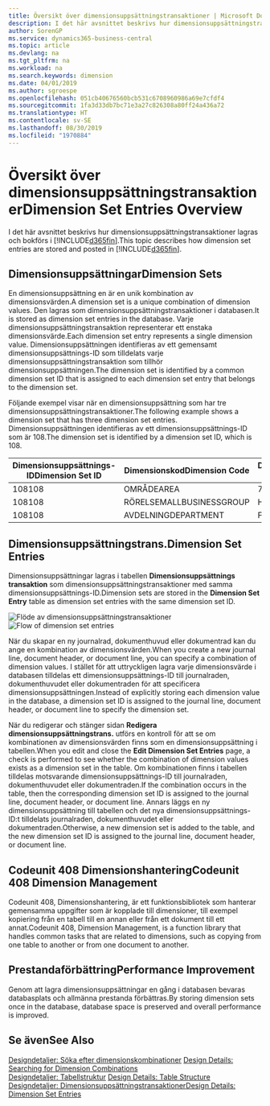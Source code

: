 ```yaml
---
title: Översikt över dimensionsuppsättningstransaktioner | Microsoft Docs
description: I det här avsnittet beskrivs hur dimensionsuppsättningstransaktioner lagras och bokförs i Dynamics 365.
author: SorenGP
ms.service: dynamics365-business-central
ms.topic: article
ms.devlang: na
ms.tgt_pltfrm: na
ms.workload: na
ms.search.keywords: dimension
ms.date: 04/01/2019
ms.author: sgroespe
ms.openlocfilehash: 051cb40676560bcb531c6708960986a69e7cfdf4
ms.sourcegitcommit: 1fa3d33db7bc71e3a27c826308a80ff24a436a72
ms.translationtype: HT
ms.contentlocale: sv-SE
ms.lasthandoff: 08/30/2019
ms.locfileid: "1970884"
---
```

# <a name="dimension-set-entries-overview"></a><span data-ttu-id="5c97a-103">Översikt över dimensionsuppsättningstransaktioner</span><span class="sxs-lookup"><span data-stu-id="5c97a-103">Dimension Set Entries Overview</span></span>
<span data-ttu-id="5c97a-104">I det här avsnittet beskrivs hur dimensionsuppsättningstransaktioner lagras och bokförs i [!INCLUDE[d365fin](includes/d365fin_md.md)].</span><span class="sxs-lookup"><span data-stu-id="5c97a-104">This topic describes how dimension set entries are stored and posted in [!INCLUDE[d365fin](includes/d365fin_md.md)].</span></span>  

## <a name="dimension-sets"></a><span data-ttu-id="5c97a-105">Dimensionsuppsättningar</span><span class="sxs-lookup"><span data-stu-id="5c97a-105">Dimension Sets</span></span>  
<span data-ttu-id="5c97a-106">En dimensionsuppsättning en är en unik kombination av dimensionsvärden.</span><span class="sxs-lookup"><span data-stu-id="5c97a-106">A dimension set is a unique combination of dimension values.</span></span> <span data-ttu-id="5c97a-107">Den lagras som dimensionsuppsättningstransaktioner i databasen.</span><span class="sxs-lookup"><span data-stu-id="5c97a-107">It is stored as dimension set entries in the database.</span></span> <span data-ttu-id="5c97a-108">Varje dimensionsuppsättningstransaktion representerar ett enstaka dimensionsvärde.</span><span class="sxs-lookup"><span data-stu-id="5c97a-108">Each dimension set entry represents a single dimension value.</span></span> <span data-ttu-id="5c97a-109">Dimensionsuppsättningen identifieras av ett gemensamt dimensionsuppsättnings-ID som tilldelats varje dimensionsuppsättningstransaktion som tillhör dimensionsuppsättningen.</span><span class="sxs-lookup"><span data-stu-id="5c97a-109">The dimension set is identified by a common dimension set ID that is assigned to each dimension set entry that belongs to the dimension set.</span></span>  

<span data-ttu-id="5c97a-110">Följande exempel visar när en dimensionsuppsättning som har tre dimensionsuppsättningstransaktioner.</span><span class="sxs-lookup"><span data-stu-id="5c97a-110">The following example shows a dimension set that has three dimension set entries.</span></span> <span data-ttu-id="5c97a-111">Dimensionsuppsättningen identifieras av ett dimensionsuppsättnings-ID som är 108.</span><span class="sxs-lookup"><span data-stu-id="5c97a-111">The dimension set is identified by a dimension set ID, which is 108.</span></span>  

|<span data-ttu-id="5c97a-112">Dimensionsuppsättnings-ID</span><span class="sxs-lookup"><span data-stu-id="5c97a-112">Dimension Set ID</span></span>|<span data-ttu-id="5c97a-113">Dimensionskod</span><span class="sxs-lookup"><span data-stu-id="5c97a-113">Dimension Code</span></span>|<span data-ttu-id="5c97a-114">Dimensionsvärdekod</span><span class="sxs-lookup"><span data-stu-id="5c97a-114">Dimension Value Code</span></span>|<span data-ttu-id="5c97a-115">Dimensionsvärdesnamn</span><span class="sxs-lookup"><span data-stu-id="5c97a-115">Dimension Value Name</span></span>|  
|----------------------|--------------------|--------------------------|--------------------------|  
|<span data-ttu-id="5c97a-116">108</span><span class="sxs-lookup"><span data-stu-id="5c97a-116">108</span></span>|<span data-ttu-id="5c97a-117">OMRÅDE</span><span class="sxs-lookup"><span data-stu-id="5c97a-117">AREA</span></span>|<span data-ttu-id="5c97a-118">70</span><span class="sxs-lookup"><span data-stu-id="5c97a-118">70</span></span>|<span data-ttu-id="5c97a-119">Nordamerika</span><span class="sxs-lookup"><span data-stu-id="5c97a-119">America North</span></span>|  
|<span data-ttu-id="5c97a-120">108</span><span class="sxs-lookup"><span data-stu-id="5c97a-120">108</span></span>|<span data-ttu-id="5c97a-121">RÖRELSEMALL</span><span class="sxs-lookup"><span data-stu-id="5c97a-121">BUSINESSGROUP</span></span>|<span data-ttu-id="5c97a-122">Home</span><span class="sxs-lookup"><span data-stu-id="5c97a-122">HOME</span></span>|<span data-ttu-id="5c97a-123">Start</span><span class="sxs-lookup"><span data-stu-id="5c97a-123">Home</span></span>|  
|<span data-ttu-id="5c97a-124">108</span><span class="sxs-lookup"><span data-stu-id="5c97a-124">108</span></span>|<span data-ttu-id="5c97a-125">AVDELNING</span><span class="sxs-lookup"><span data-stu-id="5c97a-125">DEPARTMENT</span></span>|<span data-ttu-id="5c97a-126">FÖRSÄLJNING</span><span class="sxs-lookup"><span data-stu-id="5c97a-126">SALES</span></span>|<span data-ttu-id="5c97a-127">FÖRS</span><span class="sxs-lookup"><span data-stu-id="5c97a-127">Sales</span></span>|  

## <a name="dimension-set-entries"></a><span data-ttu-id="5c97a-128">Dimensionsuppsättningstrans.</span><span class="sxs-lookup"><span data-stu-id="5c97a-128">Dimension Set Entries</span></span>  
<span data-ttu-id="5c97a-129">Dimensionsuppsättningar lagras i tabellen **Dimensionsuppsättnings transaktion** som dimensionsuppsättningstransaktioner med samma dimensionsuppsättnings-ID.</span><span class="sxs-lookup"><span data-stu-id="5c97a-129">Dimension sets are stored in the **Dimension Set Entry** table as dimension set entries with the same dimension set ID.</span></span>  

<span data-ttu-id="5c97a-130">![Flöde av dimensionsuppsättningstransaktioner](media/dimensionentrynav7.png "Flöde av dimensionsuppsättningstransaktioner")</span><span class="sxs-lookup"><span data-stu-id="5c97a-130">![Flow of dimension set entries](media/dimensionentrynav7.png "Flow of dimension set entries")</span></span>  

<span data-ttu-id="5c97a-131">När du skapar en ny journalrad, dokumenthuvud eller dokumentrad kan du ange en kombination av dimensionsvärden.</span><span class="sxs-lookup"><span data-stu-id="5c97a-131">When you create a new journal line, document header, or document line, you can specify a combination of dimension values.</span></span> <span data-ttu-id="5c97a-132">I stället för att uttryckligen lagra varje dimensionsvärde i databasen tilldelas ett dimensionsuppsättnings-ID till journalraden, dokumenthuvudet eller dokumentraden för att specificera dimensionsuppsättningen.</span><span class="sxs-lookup"><span data-stu-id="5c97a-132">Instead of explicitly storing each dimension value in the database, a dimension set ID is assigned to the journal line, document header, or document line to specify the dimension set.</span></span>  

<span data-ttu-id="5c97a-133">När du redigerar och stänger sidan **Redigera dimensionsuppsättningstrans.** utförs en kontroll för att se om kombinationen av dimensionsvärden finns som en dimensionsuppsättning i tabellen.</span><span class="sxs-lookup"><span data-stu-id="5c97a-133">When you edit and close the **Edit Dimension Set Entries** page, a check is performed to see whether the combination of dimension values exists as a dimension set in the table.</span></span> <span data-ttu-id="5c97a-134">Om kombinationen finns i tabellen tilldelas motsvarande dimensionsuppsättnings-ID till journalraden, dokumenthuvudet eller dokumentraden.</span><span class="sxs-lookup"><span data-stu-id="5c97a-134">If the combination occurs in the table, then the corresponding dimension set ID is assigned to the journal line, document header, or document line.</span></span> <span data-ttu-id="5c97a-135">Annars läggs en ny dimensionsuppsättning till tabellen och det nya dimensionsuppsättnings-ID:t tilldelats journalraden, dokumenthuvudet eller dokumentraden.</span><span class="sxs-lookup"><span data-stu-id="5c97a-135">Otherwise, a new dimension set is added to the table, and the new dimension set ID is assigned to the journal line, document header, or document line.</span></span>

## <a name="codeunit-408-dimension-management"></a><span data-ttu-id="5c97a-136">Codeunit 408 Dimensionshantering</span><span class="sxs-lookup"><span data-stu-id="5c97a-136">Codeunit 408 Dimension Management</span></span>
<span data-ttu-id="5c97a-137">Codeunit 408, Dimensionshantering, är ett funktionsbibliotek som hanterar gemensamma uppgifter som är kopplade till dimensioner, till exempel kopiering från en tabell till en annan eller från ett dokument till ett annat.</span><span class="sxs-lookup"><span data-stu-id="5c97a-137">Codeunit 408, Dimension Management, is a function library that handles common tasks that are related to dimensions, such as copying from one table to another or from one document to another.</span></span>

## <a name="performance-improvement"></a><span data-ttu-id="5c97a-138">Prestandaförbättring</span><span class="sxs-lookup"><span data-stu-id="5c97a-138">Performance Improvement</span></span>  
<span data-ttu-id="5c97a-139">Genom att lagra dimensionsuppsättningar en gång i databasen bevaras databasplats och allmänna prestanda förbättras.</span><span class="sxs-lookup"><span data-stu-id="5c97a-139">By storing dimension sets once in the database, database space is preserved and overall performance is improved.</span></span>  

## <a name="see-also"></a><span data-ttu-id="5c97a-140">Se även</span><span class="sxs-lookup"><span data-stu-id="5c97a-140">See Also</span></span>  
<span data-ttu-id="5c97a-141">[Designdetaljer: Söka efter dimensionskombinationer](design-details-searching-for-dimension-combinations.md) </span><span class="sxs-lookup"><span data-stu-id="5c97a-141">[Design Details: Searching for Dimension Combinations](design-details-searching-for-dimension-combinations.md) </span></span>  
<span data-ttu-id="5c97a-142">[Designdetaljer: Tabellstruktur](design-details-table-structure.md) </span><span class="sxs-lookup"><span data-stu-id="5c97a-142">[Design Details: Table Structure](design-details-table-structure.md) </span></span>  
[<span data-ttu-id="5c97a-143">Designdetaljer: Dimensionsuppsättningstransaktioner</span><span class="sxs-lookup"><span data-stu-id="5c97a-143">Design Details: Dimension Set Entries</span></span>](design-details-dimension-set-entries.md)   
